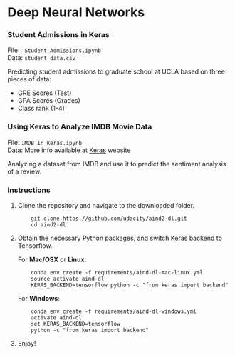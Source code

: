 # Deep Neural Networks

### Student Admissions in Keras
File: ` Student_Admissions.ipynb`   
Data: `student_data.csv`

Predicting  student admissions to graduate school at UCLA based on three pieces of data:  
* GRE Scores (Test)
* GPA Scores (Grades)
* Class rank (1-4)

### Using Keras to Analyze IMDB Movie Data
File: `IMDB_in_Keras.ipynb`  
Data:  More info available at [Keras](https://keras.io/datasets) website

Analyzing a dataset from IMDB and use it to predict the sentiment analysis of a review.

### Instructions

1. Clone the repository and navigate to the downloaded folder.

	```
		git clone https://github.com/udacity/aind2-dl.git
		cd aind2-dl
	```

2. Obtain the necessary Python packages, and switch Keras backend to Tensorflow.  

	For __Mac/OSX__ or __Linux__:
	```
		conda env create -f requirements/aind-dl-mac-linux.yml
		source activate aind-dl
		KERAS_BACKEND=tensorflow python -c "from keras import backend"
	```

	For __Windows__:
	```
		conda env create -f requirements/aind-dl-windows.yml
		activate aind-dl
		set KERAS_BACKEND=tensorflow
		python -c "from keras import backend"
	```

3. Enjoy!
